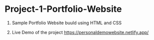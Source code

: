# Project-1-Portfolio-Website
1) Sample Portfolio Website buuld using HTML and CSS

3) Live Demo of the project
https://personaldemowebsite.netlify.app/


